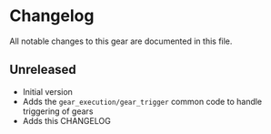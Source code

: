 # Changelog

All notable changes to this gear are documented in this file.

## Unreleased

* Initial version
* Adds the `gear_execution/gear_trigger` common code to handle triggering of gears
* Adds this CHANGELOG
